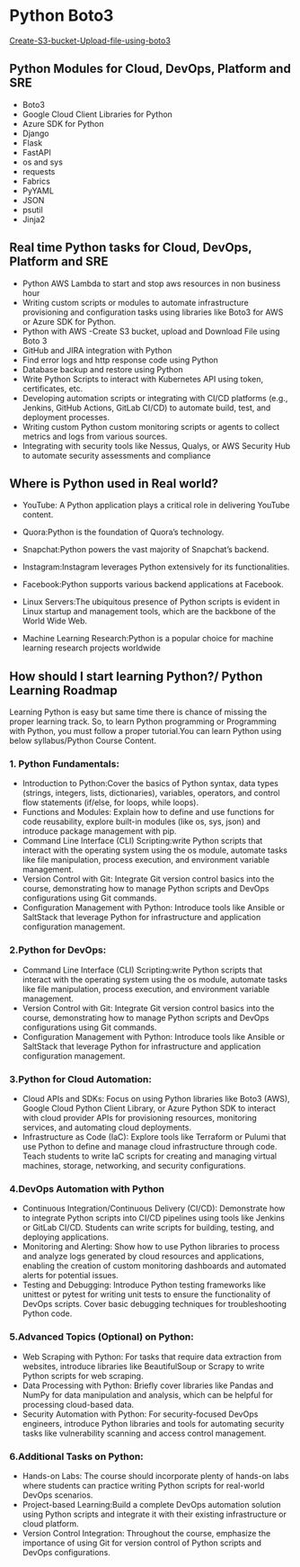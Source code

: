 # Python Boto3 
[Create-S3-bucket-Upload-file-using-boto3](https://www.fosstechnix.com/create-s3-bucket-upload-file-using-boto-3/)

## Python Modules for Cloud, DevOps, Platform and SRE
- Boto3
- Google Cloud Client Libraries for Python
- Azure SDK for Python
- Django
- Flask
- FastAPI
- os and sys
- requests
- Fabrics
- PyYAML
- JSON
- psutil
- Jinja2

## Real time Python tasks for Cloud, DevOps, Platform and SRE
- Python AWS Lambda to start and stop aws resources in non business hour
- Writing custom scripts or modules to automate infrastructure provisioning and configuration tasks using libraries like Boto3 for AWS or Azure SDK for Python.
- Python with AWS -Create S3 bucket, upload and Download File using Boto 3
- GitHub and JIRA integration with Python 
- Find error logs and http response code using Python
- Database backup and restore using Python
- Write Python Scripts to interact with Kubernetes API using token, certificates, etc.
- Developing automation scripts or integrating with CI/CD platforms (e.g., Jenkins, GitHub Actions, GitLab CI/CD) to automate build, test, and deployment processes.
- Writing custom Python custom monitoring scripts or agents to collect metrics and logs from various sources.
- Integrating with security tools like Nessus, Qualys, or AWS Security Hub to automate security assessments and compliance


## Where is Python used in Real world?
- YouTube: A Python application plays a critical role in delivering YouTube content.

- Quora:Python is the foundation of Quora’s technology.
- Snapchat:Python powers the vast majority of Snapchat’s backend.

- Instagram:Instagram leverages Python extensively for its functionalities.

- Facebook:Python supports various backend applications at Facebook.

- Linux Servers:The ubiquitous presence of Python scripts is evident in Linux startup and management tools, which are the backbone of the World Wide Web.

- Machine Learning Research:Python is a popular choice for machine learning research projects worldwide

## How should I start learning Python?/ Python Learning Roadmap
Learning Python is easy but same time there is chance of missing the proper learning track. So, to learn Python programming or Programming with Python, you must follow a proper tutorial.You can learn Python using below syllabus/Python Course Content.

### 1. Python Fundamentals:
- Introduction to Python:Cover the basics of Python syntax, data types (strings, integers, lists, dictionaries), variables, operators, and control flow statements (if/else, for loops, while loops).
- Functions and Modules: Explain how to define and use functions for code reusability, explore built-in modules (like os, sys, json) and introduce package management with pip.
- Command Line Interface (CLI) Scripting:write Python scripts that interact with the operating system using the os module, automate tasks like file manipulation, process execution, and environment variable management.
- Version Control with Git: Integrate Git version control basics into the course, demonstrating how to manage Python scripts and DevOps configurations using Git commands.
- Configuration Management with Python: Introduce tools like Ansible or SaltStack that leverage Python for infrastructure and application configuration management.

### 2.Python for DevOps:
- Command Line Interface (CLI) Scripting:write Python scripts that interact with the operating system using the os module, automate tasks like file manipulation, process execution, and environment variable management.
- Version Control with Git: Integrate Git version control basics into the course, demonstrating how to manage Python scripts and DevOps configurations using Git commands.
- Configuration Management with Python: Introduce tools like Ansible or SaltStack that leverage Python for infrastructure and application configuration management.

### 3.Python for Cloud Automation:
- Cloud APIs and SDKs: Focus on using Python libraries like Boto3 (AWS), Google Cloud Python Client Library, or Azure Python SDK to interact with cloud provider APIs for provisioning resources, monitoring services, and automating cloud deployments.
- Infrastructure as Code (IaC): Explore tools like Terraform or Pulumi that use Python to define and manage cloud infrastructure through code. Teach students to write IaC scripts for creating and managing virtual machines, storage, networking, and security configurations.

### 4.DevOps Automation with Python
- Continuous Integration/Continuous Delivery (CI/CD): Demonstrate how to integrate Python scripts into CI/CD pipelines using tools like Jenkins or GitLab CI/CD. Students can write scripts for building, testing, and deploying applications.
- Monitoring and Alerting: Show how to use Python libraries to process and analyze logs generated by cloud resources and applications, enabling the creation of custom monitoring dashboards and automated alerts for potential issues.
- Testing and Debugging: Introduce Python testing frameworks like unittest or pytest for writing unit tests to ensure the functionality of DevOps scripts. Cover basic debugging techniques for troubleshooting Python code.

### 5.Advanced Topics (Optional) on Python:
- Web Scraping with Python: For tasks that require data extraction from websites, introduce libraries like BeautifulSoup or Scrapy to write Python scripts for web scraping.
- Data Processing with Python: Briefly cover libraries like Pandas and NumPy for data manipulation and analysis, which can be helpful for processing cloud-based data.
- Security Automation with Python: For security-focused DevOps engineers, introduce Python libraries and tools for automating security tasks like vulnerability scanning and access control management.

### 6.Additional Tasks on Python:
- Hands-on Labs: The course should incorporate plenty of hands-on labs where students can practice writing Python scripts for real-world DevOps scenarios.
- Project-based Learning:Build a complete DevOps automation solution using Python scripts and integrate it with their existing infrastructure or cloud platform.
- Version Control Integration: Throughout the course, emphasize the importance of using Git for version control of Python scripts and DevOps configurations.

